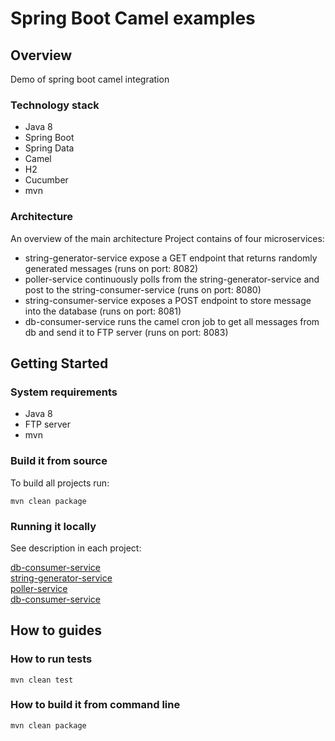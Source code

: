 # Spring Boot Camel examples

## Overview

Demo of spring boot camel integration

### Technology stack
 - Java 8 
 - Spring Boot 
 - Spring Data 
 - Camel 
 - H2 
 - Cucumber
 - mvn 

### Architecture

An overview of the main architecture
Project contains of four microservices:
 - string-generator-service expose a GET endpoint that returns randomly generated messages (runs on port: 8082)
 - poller-service continuously polls from the string-generator-service and post to the string-consumer-service (runs on port: 8080)
 - string-consumer-service exposes a POST endpoint to store message into the database (runs on port: 8081)
 - db-consumer-service runs the camel cron job to get all messages from db and send it to FTP server (runs on port: 8083)


## Getting Started

### System requirements
 - Java 8
 - FTP server
 - mvn

### Build it from source
To build all projects run:

```mvn clean package```
### Running it locally
See description in each project:

 [db-consumer-service](/db-consumer-service/README.md/)   
 [string-generator-service](/string-generator-service/README.md/)   
 [poller-service](/poller-services/README.md/)   
 [db-consumer-service](/db-consumer-service/README.md/)   


## How to guides

### How to run tests
```mvn clean test```
### How to build it from command line
```mvn clean package```




